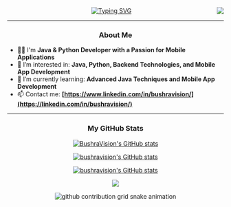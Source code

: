 <img align="right" src="https://visitor-badge.laobi.icu/badge?page_id=bushravision.bushravision"> 
<div align="center"> 
 <a href="https://github.com/bushravision"> 
  <img src="https://readme-typing-svg.demolab.com?font=Fira+Code&size=28&duration=3000&pause=500&center=true&vCenter=true&width=435&lines=HELLO+THERE!+%F0%9F%91%BE+WELCOME+%F0%9F%99%8B%F0%9F%8F%BB;MY+NAME+IS+BUSHRA+%F0%9F%98%BC;BUSRA+KURT+%F0%9F%A4%93" alt="Typing SVG" />
 </a> 
</div>

---   

### <p align="center">About Me</p>

- 💪🏻  I'm **Java & Python Developer with a Passion for Mobile Applications**
- 👀  I’m interested in: **Java, Python, Backend Technologies, and Mobile App Development**
- 🌱  I’m currently learning: **Advanced Java Techniques and Mobile App Development**
- 📫  Contact me: **[https://www.linkedin.com/in/bushravision/](https://linkedin.com/in/bushravision/)**

---

### <p align="center">My GitHub Stats</p>

<p align="center">
 <a href="http://www.github.com/bushravision"><img src="https://github-profile-trophy.vercel.app/?username=bushravision&theme=onedark&column=3"  alt="BushraVision's GitHub stats" />
</p>

<p align="center">
 <a href="http://www.github.com/bushravision"><img src="https://github-profile-trophy.vercel.app/api?username=bushravision&theme=dark&layout=compact&langs_count=8"  alt="bushravision's GitHub stats" />
</p> 

<p align="center">
 <a href="http://www.github.com/bushravision"><img src="https://github-readme-stats.vercel.app/api?username=bushravision&show_icons=true&hide=&count_private=true&title_color=0891b2&text_color=ffffff&icon_color=0891b2&bg_color=1c1917&hide_border=true&show_icons=true" alt="bushravision's GitHub stats" />
 </a> 
</p> 
 
<p align="center">
 <a href="http://www.github.com/bushravision"><img src="https://github-readme-streak-stats.herokuapp.com/?user=bushravision&stroke=ffffff&background=1c1917&ring=0891b2&fire=0891b2&currStreakNum=ffffff&currStreakLabel=0891b2&sideNums=ffffff&sideLabels=ffffff&dates=ffffff&hide_border=true" /></a>
</p> 
 
<p align="center">
<picture> 
  <source media="(prefers-color-scheme: pink)" srcset="https://raw.githubusercontent.com/bushravision/bushravision/output/github-contribution-grid-snake-dark.svg">
  <source media="(prefers-color-scheme: light)"
srcset="https://raw.githubusercontent.com/bushravision/bushravision/output/github-contribution-grid-snake.svg"> 
  <img alt="github contribution grid snake animation"
src="https://raw.githubusercontent.com/bushravision/bushravision/output/github-contribution-grid-snake.svg"> 
</picture>
</p>
